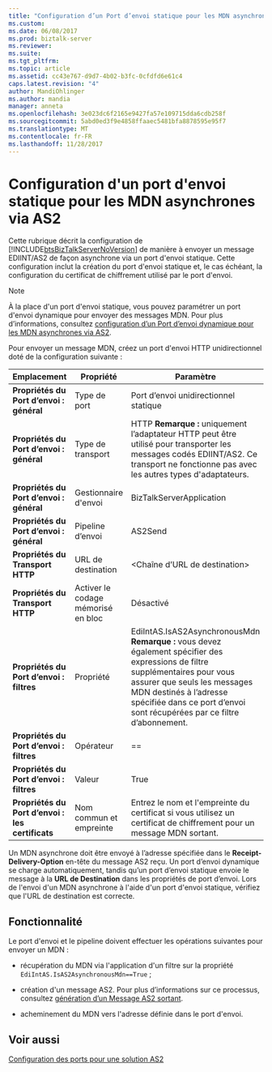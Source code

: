 ```yaml
---
title: "Configuration d’un Port d’envoi statique pour les MDN asynchrones via AS2 | Documents Microsoft"
ms.custom: 
ms.date: 06/08/2017
ms.prod: biztalk-server
ms.reviewer: 
ms.suite: 
ms.tgt_pltfrm: 
ms.topic: article
ms.assetid: cc43e767-d9d7-4b02-b3fc-0cfdfd6e61c4
caps.latest.revision: "4"
author: MandiOhlinger
ms.author: mandia
manager: anneta
ms.openlocfilehash: 3e023dc6f2165e9427fa57e109715dda6cdb258f
ms.sourcegitcommit: 5abd0ed3f9e4858ffaaec5481bfa8878595e95f7
ms.translationtype: MT
ms.contentlocale: fr-FR
ms.lasthandoff: 11/28/2017
---
```

# <a name="configuring-a-static-send-port-for-asynchronous-mdns-over-as2"></a>Configuration d'un port d'envoi statique pour les MDN asynchrones via AS2
Cette rubrique décrit la configuration de [!INCLUDE[btsBizTalkServerNoVersion](../includes/btsbiztalkservernoversion-md.md)] de manière à envoyer un message EDIINT/AS2 de façon asynchrone via un port d'envoi statique. Cette configuration inclut la création du port d'envoi statique et, le cas échéant, la configuration du certificat de chiffrement utilisé par le port d'envoi.  
  
> [!NOTE]
>  À la place d'un port d'envoi statique, vous pouvez paramétrer un port d'envoi dynamique pour envoyer des messages MDN. Pour plus d’informations, consultez [configuration d’un Port d’envoi dynamique pour les MDN asynchrones via AS2](../core/configuring-a-dynamic-send-port-for-asynchronous-mdns-over-as2.md).  
  
 Pour envoyer un message MDN, créez un port d'envoi HTTP unidirectionnel doté de la configuration suivante :  
  
|Emplacement|Propriété|Paramètre|  
|--------------|--------------|-------------|  
|**Propriétés du Port d’envoi : général**|Type de port|Port d’envoi unidirectionnel statique|  
|**Propriétés du Port d’envoi : général**|Type de transport|HTTP **Remarque :** uniquement l’adaptateur HTTP peut être utilisé pour transporter les messages codés EDIINT/AS2. Ce transport ne fonctionne pas avec les autres types d'adaptateurs.|  
|**Propriétés du Port d’envoi : général**|Gestionnaire d'envoi|BizTalkServerApplication|  
|**Propriétés du Port d’envoi : général**|Pipeline d’envoi|AS2Send|  
|**Propriétés du Transport HTTP**|URL de destination|\<Chaîne d’URL de destination\>|  
|**Propriétés du Transport HTTP**|Activer le codage mémorisé en bloc|Désactivé|  
|**Propriétés du Port d’envoi : filtres**|Propriété|EdiIntAS.IsAS2AsynchronousMdn **Remarque :** vous devez également spécifier des expressions de filtre supplémentaires pour vous assurer que seuls les messages MDN destinés à l’adresse spécifiée dans ce port d’envoi sont récupérées par ce filtre d’abonnement.|  
|**Propriétés du Port d’envoi : filtres**|Opérateur|==|  
|**Propriétés du Port d’envoi : filtres**|Valeur|True|  
|**Propriétés du Port d’envoi : les certificats**|Nom commun et empreinte|Entrez le nom et l'empreinte du certificat si vous utilisez un certificat de chiffrement pour un message MDN sortant.|  
  
 Un MDN asynchrone doit être envoyé à l’adresse spécifiée dans le **Receipt-Delivery-Option** en-tête du message AS2 reçu. Un port d’envoi dynamique se charge automatiquement, tandis qu’un port d’envoi statique envoie le message à la **URL de Destination** dans les propriétés de port d’envoi. Lors de l'envoi d'un MDN asynchrone à l'aide d'un port d'envoi statique, vérifiez que l'URL de destination est correcte.  
  
## <a name="functionality"></a>Fonctionnalité  
 Le port d'envoi et le pipeline doivent effectuer les opérations suivantes pour envoyer un MDN :  
  
-   récupération du MDN via l'application d'un filtre sur la propriété `EdiIntAS.IsAS2AsynchronousMdn==True` ;  
  
-   création d'un message AS2. Pour plus d’informations sur ce processus, consultez [génération d’un Message AS2 sortant](../core/generating-an-outgoing-as2-message.md).  
  
-   acheminement du MDN vers l'adresse définie dans le port d'envoi.  
  
## <a name="see-also"></a>Voir aussi  
 [Configuration des ports pour une solution AS2](../core/configuring-ports-for-an-as2-solution.md)